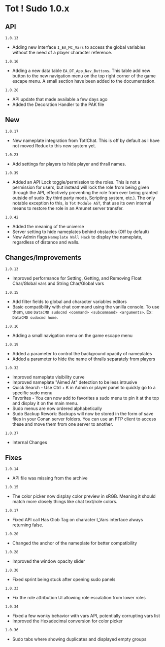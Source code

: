 # Tot ! Sudo 1.0.x
## API
`1.0.13`
- Adding new Interface `I_EA_MC_Vars` to access the global variables without the need of a player character reference.

`1.0.16`
- Adding a new data table `EA_DT_App_Nav_Buttons`. This table add new button to the new navigation menu on the top right corner of the game escape menu. A small section have been added to the documentation.

`1.0.28`
- API update that made available a few days ago
- Added the Decoration Handler to the PAK file

## New

`1.0.17`
- New nameplate integration from Tot!Chat. This is off by default as I have not moved Redux to this new system yet.

`1.0.23`
- Add settings for players to hide player and thrall names.

`1.0.39`
- Added an API Lock toggle/permission to the roles. This is not a permission for users, but instead will lock the role from being given through the API, effectively preventing the role from ever being granted outside of sudo (by third party mods, Scripting system, etc.). The only notable exception to this, is `Tot!Module AST`, that use its own internal means to restore the role in an Amunet server transfer.

`1.0.42`
- Added the meaning of the universe
- Server setting to hide nameplates behind obstacles (Off by default)
- New Admin flags `Nameplate Wall Hack` to display the nameplate, regardless of distance and walls.

## Changes/Improvements
`1.0.13`
- Improved performance for Setting, Getting, and Removing Float Char/Global vars and String Char/Global vars

`1.0.15`
- Add filter fields to global and character variables editors
- Basic compatibility with chat command using the vanilla console. To use them, use `DataCMD sudocmd <command> <subcommand> <arguments>`. Ex: `DataCMD sudocmd home`. 

`1.0.16`
- Adding a small navigation menu on the game escape menu

`1.0.19`
- Added a parameter to control the background opacity of nameplates
- Added a parameter to hide the name of thralls separately from players

`1.0.32`
- Improved nameplate visibility curve
- Improved nameplate "Aimed At" detection to be less intrusive
- Quick Search - Use Ctrl + K in Admin or player panel to quickly go to a specific sudo menu
- Favorites - You can now add to favorites a sudo menu to pin it at the top and display it on the main menu.
- Sudo menus are now ordered alphabetically
- Sudo Backup Rework: Backups will now be stored in the form of save files in your Conan server folders. You can use an FTP client to access these and move them from one server to another.

`1.0.37`
- Internal Changes
## Fixes
`1.0.14`
- API file was missing from the archive

`1.0.15`
- The color picker now display color preview in sRGB. Meaning it should match more closely things like chat text/role colors.

`1.0.17`
- Fixed API call Has Glob Tag on character I_Vars interface always returning false.

`1.0.20`
- Changed the anchor of the nameplate for better compatibility

`1.0.28`
- Improved the window opacity slider

`1.0.30`
- Fixed sprint being stuck after opening sudo panels

`1.0.33`
- Fix the role attribution UI allowing role escalation from lower roles

`1.0.34`
- Fixed a few wonky behavior with vars API, potentially corrupting vars list
- Improved the Hexadecimal conversion for color picker

`1.0.36`
- Sudo tabs where showing duplicates and displayed empty groups